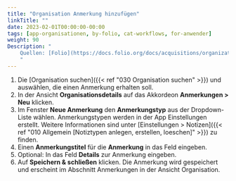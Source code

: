 ```yaml
---
title: "Organisation Anmerkung hinzufügen"
linkTitle: ""
date: 2023-02-01T00:00:00-00:00
tags: [app-organisationen, by-folio, cat-workflows, for-anwender]
weight: 90
Description: "
    Quellen: [Folio](https://docs.folio.org/docs/acquisitions/organizations/#adding-a-note-to-an-organization) & [GBV](https://info.gbv.de/pages/viewpage.action?pageId=842793033)
    "
---
```


1.  Die [Organisation suchen]({{< ref "030 Organisation suchen" >}}) und auswählen, die einen Anmerkung erhalten soll.
2.  In der Ansicht **Organisationsdetails** auf das Akkordeon **Anmerkungen > Neu** klicken.
3.  Im Fenster **Neue Anmerkung** den **Anmerkungstyp** aus der Dropdown-Liste wählen. Anmerkungstypen werden in der App Einstellungen erstellt. Weitere Informationen sind unter [Einstellungen > Notizen]({{< ref "010 Allgemein [Notiztypen anlegen, erstellen, loeschen]" >}}) zu finden.
4.  Einen **Anmerkungstitel** für die **Anmerkung** in das Feld eingeben.
5.  Optional: In das Feld **Details** zur Anmerkung eingeben.
6.  Auf **Speichern & schließen** klicken. Die Anmerkung wird gespeichert und erscheint im Abschnitt Anmerkungen in der Ansicht Organisation.
